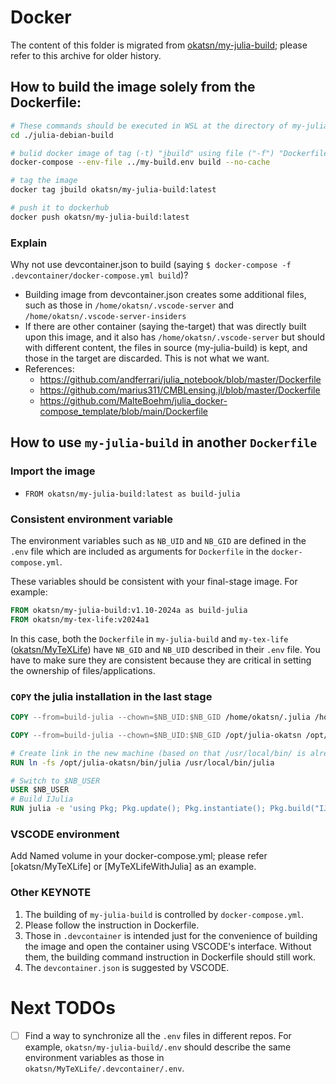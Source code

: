 # Docker

The content of this folder is migrated from [okatsn/my-julia-build](https://github.com/okatsn/my-julia-build); please refer to this archive for older history.

## How to build the image solely from the Dockerfile:

```bash
# These commands should be executed in WSL at the directory of my-julia-build
cd ./julia-debian-build

# bulid docker image of tag (-t) "jbuild" using file ("-f") "Dockerfile" in the context of current directory (`.` in the end)
docker-compose --env-file ../my-build.env build --no-cache

# tag the image 
docker tag jbuild okatsn/my-julia-build:latest

# push it to dockerhub
docker push okatsn/my-julia-build:latest
```

### Explain
Why not use devcontainer.json to build (saying `$ docker-compose -f .devcontainer/docker-compose.yml build`)?
- Building image from devcontainer.json creates some additional files, such as those in `/home/okatsn/.vscode-server` and `/home/okatsn/.vscode-server-insiders`
- If there are other container (saying the-target) that was directly built upon this image, and it also has `/home/okatsn/.vscode-server` but should with different content, the files in source (my-julia-build) is kept, and those in the target are discarded. This is not what we want.
- References: 
    - https://github.com/andferrari/julia_notebook/blob/master/Dockerfile
    - https://github.com/marius311/CMBLensing.jl/blob/master/Dockerfile
    - https://github.com/MalteBoehm/julia_docker-compose_template/blob/main/Dockerfile

## How to use `my-julia-build` in another `Dockerfile`

### Import the image

- `FROM okatsn/my-julia-build:latest as build-julia`

### Consistent environment variable

The environment variables such as `NB_UID` and `NB_GID` are defined in the `.env` file which are included as arguments for `Dockerfile` in the `docker-compose.yml`.

These variables should be consistent with your final-stage image. For example: 

```Dockerfile
FROM okatsn/my-julia-build:v1.10-2024a as build-julia
FROM okatsn/my-tex-life:v2024a1
```

In this case, both the `Dockerfile` in `my-julia-build` and `my-tex-life` ([okatsn/MyTeXLife](https://github.com/okatsn/MyTeXLife.git)) have 
`NB_GID` and `NB_UID` described in their `.env` file. You have to make sure they are consistent because they are critical in setting the ownership of files/applications.


### `COPY` the julia installation in the last stage

```Dockerfile
COPY --from=build-julia --chown=$NB_UID:$NB_GID /home/okatsn/.julia /home/$NB_USER/.julia

COPY --from=build-julia --chown=$NB_UID:$NB_GID /opt/julia-okatsn /opt/julia-okatsn

# Create link in the new machine (based on that /usr/local/bin/ is already in PATH)
RUN ln -fs /opt/julia-okatsn/bin/julia /usr/local/bin/julia

# Switch to $NB_USER
USER $NB_USER
# Build IJulia
RUN julia -e 'using Pkg; Pkg.update(); Pkg.instantiate(); Pkg.build("IJulia");' 
```

### VSCODE environment

Add Named volume in your docker-compose.yml; please refer [okatsn/MyTeXLife] or [MyTeXLifeWithJulia] as an example.


### Other KEYNOTE
1. The building of `my-julia-build` is controlled by `docker-compose.yml`.
2. Please follow the instruction in Dockerfile.
3. Those in `.devcontainer` is intended just for the convenience of building the image and open the container using VSCODE's interface. Without them, the building command instruction in Dockerfile should still work.
4. The `devcontainer.json` is suggested by VSCODE. 

# Next TODOs
- [ ] Find a way to synchronize all the `.env` files in different repos. For example, `okatsn/my-julia-build/.env` should describe the same environment variables as those in `okatsn/MyTeXLife/.devcontainer/.env`.